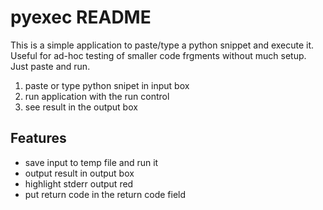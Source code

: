pyexec README
=============

This is a simple application to paste/type a python snippet and execute it.
Useful for ad-hoc testing of smaller code frgments without much setup. Just
paste and run.

1.  paste or type python snipet in input box
2.  run application with the run control
3.  see result in the output box

Features
--------

*   save input to temp file and run it
*   output result in output box
*   highlight stderr output red
*   put return code in the return code field


